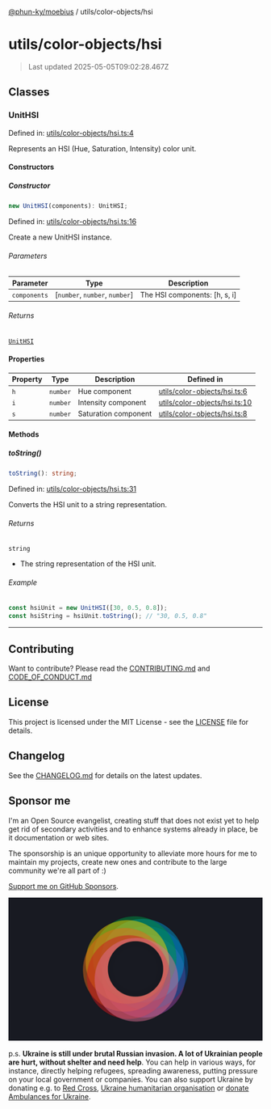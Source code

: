 [@phun-ky/moebius](../../README.md) / utils/color-objects/hsi

# utils/color-objects/hsi

> Last updated 2025-05-05T09:02:28.467Z

##

## Classes

### UnitHSI

Defined in: [utils/color-objects/hsi.ts:4](https://github.com/phun-ky/moebius/blob/main/src/utils/color-objects/hsi.ts#L4)

Represents an HSI (Hue, Saturation, Intensity) color unit.

#### Constructors

##### Constructor

```ts
new UnitHSI(components): UnitHSI;
```

Defined in: [utils/color-objects/hsi.ts:16](https://github.com/phun-ky/moebius/blob/main/src/utils/color-objects/hsi.ts#L16)

Create a new UnitHSI instance.

###### Parameters

| Parameter    | Type                            | Description                    |
| ------------ | ------------------------------- | ------------------------------ |
| `components` | \[`number`, `number`, `number`] | The HSI components: \[h, s, i] |

###### Returns

[`UnitHSI`](#unithsi)

#### Properties

| Property           | Type     | Description          | Defined in                                                                                                       |
| ------------------ | -------- | -------------------- | ---------------------------------------------------------------------------------------------------------------- |
| <a id="h"></a> `h` | `number` | Hue component        | [utils/color-objects/hsi.ts:6](https://github.com/phun-ky/moebius/blob/main/src/utils/color-objects/hsi.ts#L6)   |
| <a id="i"></a> `i` | `number` | Intensity component  | [utils/color-objects/hsi.ts:10](https://github.com/phun-ky/moebius/blob/main/src/utils/color-objects/hsi.ts#L10) |
| <a id="s"></a> `s` | `number` | Saturation component | [utils/color-objects/hsi.ts:8](https://github.com/phun-ky/moebius/blob/main/src/utils/color-objects/hsi.ts#L8)   |

#### Methods

##### toString()

```ts
toString(): string;
```

Defined in: [utils/color-objects/hsi.ts:31](https://github.com/phun-ky/moebius/blob/main/src/utils/color-objects/hsi.ts#L31)

Converts the HSI unit to a string representation.

###### Returns

`string`

- The string representation of the HSI unit.

###### Example

```ts
const hsiUnit = new UnitHSI([30, 0.5, 0.8]);
const hsiString = hsiUnit.toString(); // "30, 0.5, 0.8"
```

---

## Contributing

Want to contribute? Please read the [CONTRIBUTING.md](https://github.com/phun-ky/moebius/blob/main/CONTRIBUTING.md) and [CODE_OF_CONDUCT.md](https://github.com/phun-ky/moebius/blob/main/CODE_OF_CONDUCT.md)

## License

This project is licensed under the MIT License - see the [LICENSE](https://github.com/phun-ky/moebius/blob/main/LICENSE) file for details.

## Changelog

See the [CHANGELOG.md](https://github.com/phun-ky/moebius/blob/main/CHANGELOG.md) for details on the latest updates.

## Sponsor me

I'm an Open Source evangelist, creating stuff that does not exist yet to help get rid of secondary activities and to enhance systems already in place, be it documentation or web sites.

The sponsorship is an unique opportunity to alleviate more hours for me to maintain my projects, create new ones and contribute to the large community we're all part of :)

[Support me on GitHub Sponsors](https://github.com/sponsors/phun-ky).

![logo](https://github.com/phun-ky/moebius/blob/main/public/images/logo/logo-ring.png?raw=true)

p.s. **Ukraine is still under brutal Russian invasion. A lot of Ukrainian people are hurt, without shelter and need help**. You can help in various ways, for instance, directly helping refugees, spreading awareness, putting pressure on your local government or companies. You can also support Ukraine by donating e.g. to [Red Cross](https://www.icrc.org/en/donate/ukraine), [Ukraine humanitarian organisation](https://savelife.in.ua/en/donate-en/#donate-army-card-weekly) or [donate Ambulances for Ukraine](https://www.gofundme.com/f/help-to-save-the-lives-of-civilians-in-a-war-zone).
